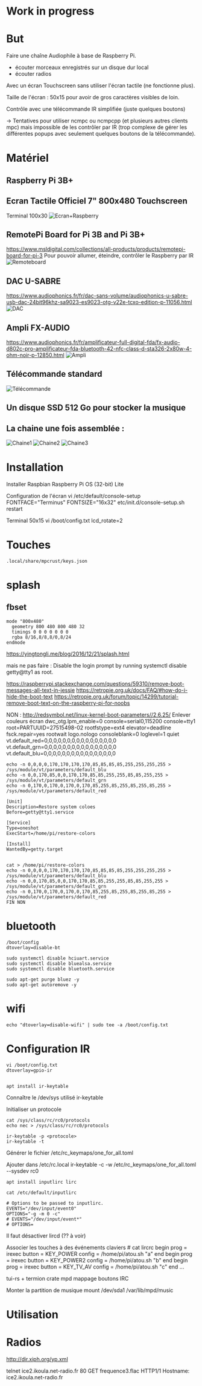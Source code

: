 Work in progress
==============

But
==============
Faire une chaîne Audiophile à base de Raspberry Pi.
- écouter morceaux enregistrés sur un disque dur local
- écouter radios

Avec un écran Touchscreen sans utiliser l'écran tactile (ne fonctionne plus).

Taille de l'écran : 50x15 pour avoir de gros caractères visibles de loin.

Contrôle avec une télécommande IR simplifiée (juste quelques boutons)


-> Tentatives pour utiliser ncmpc ou ncmpcpp (et plusieurs autres clients mpc) mais impossible de les contrôler par IR (trop complexe de gérer les différentes popups avec seulement quelques boutons de la télécommande).


Matériel
==============
Raspberry Pi 3B+
-----------------

Ecran Tactile Officiel 7" 800x480 Touchscreen
-----------------
Terminal 100x30
![Ecran+Raspberry](./images/IMG_1358.JPG)

RemotePi Board for Pi 3B and Pi 3B+
-----------------
https://www.msldigital.com/collections/all-products/products/remotepi-board-for-pi-3
Pour pouvoir allumer, éteindre, contrôler le Raspberry par IR
![Remoteboard](./images/IMG_1362.JPG)

DAC U-SABRE
-----------------
https://www.audiophonics.fr/fr/dac-sans-volume/audiophonics-u-sabre-usb-dac-24bit96khz-sa9023-es9023-otg-v22e-tcxo-edition-p-11056.html
![DAC](./images/IMG_1361.JPG)

Ampli FX-AUDIO
-----------------
https://www.audiophonics.fr/fr/amplificateur-full-digital-fda/fx-audio-d802c-pro-amplificateur-fda-bluetooth-42-nfc-class-d-sta326-2x80w-4-ohm-noir-p-12850.html
![Ampli](./images/IMG_1360.JPG)

Télécommande standard
-----------------
![Télécommande](./images/IMG_1363.JPG)

Un disque SSD 512 Go pour stocker la musique
-----------------

La chaine une fois assemblée :
-----------------
![Chaine1](./images/IMG_1368.JPG)
![Chaine2](./images/IMG_1383.JPG)
![Chaine3](./images/IMG_1386.JPG)


Installation
==============
Installer Raspbian
Raspberry Pi OS (32-bit) Lite

Configuration de l'écran
    vi /etc/default/console-setup
    FONTFACE="Terminus"
    FONTSIZE="16x32"
    etc/init.d/console-setup.sh restart

Terminal 50x15
    vi /boot/config.txt
    lcd_rotate=2

Touches
==============

    .local/share/mpcrust/keys.json


splash
==============

## fbset

    mode "800x480"
      geometry 800 480 800 480 32
      timings 0 0 0 0 0 0 0
      rgba 8/16,8/8,8/0,8/24
    endmode

https://yingtongli.me/blog/2016/12/21/splash.html

mais ne pas faire : Disable the login prompt by running systemctl disable getty@tty1 as root.


https://raspberrypi.stackexchange.com/questions/59310/remove-boot-messages-all-text-in-jessie
https://retropie.org.uk/docs/FAQ/#how-do-i-hide-the-boot-text
https://retropie.org.uk/forum/topic/14299/tutorial-remove-boot-text-on-the-raspberry-pi-for-noobs

NON :
http://redsymbol.net/linux-kernel-boot-parameters//2.6.25/
Enlever couleurs écran
dwc_otg.lpm_enable=0 console=serial0,115200 console=tty1 root=PARTUUID=27515498-02 rootfstype=ext4 elevator=deadline fsck.repair=yes rootwait logo.nologo consoleblank=0 loglevel=1 quiet  vt.default_red=0,0,0,0,0,0,0,0,0,0,0,0,0,0,0,0 vt.default_grn=0,0,0,0,0,0,0,0,0,0,0,0,0,0,0,0 vt.default_blu=0,0,0,0,0,0,0,0,0,0,0,0,0,0,0,0


    echo -n 0,0,0,0,170,170,170,170,85,85,85,85,255,255,255,255 > /sys/module/vt/parameters/default_blu
    echo -n 0,0,170,85,0,0,170,170,85,85,255,255,85,85,255,255 > /sys/module/vt/parameters/default_grn
    echo -n 0,170,0,170,0,170,0,170,85,255,85,255,85,255,85,255 > /sys/module/vt/parameters/default_red

    [Unit]
    Description=Restore system coloes
    Before=getty@tty1.service

    [Service]
    Type=oneshot
    ExecStart=/home/pi/restore-colors

    [Install]
    WantedBy=getty.target


    cat > /home/pi/restore-colors
    echo -n 0,0,0,0,170,170,170,170,85,85,85,85,255,255,255,255 > /sys/module/vt/parameters/default_blu
    echo -n 0,0,170,85,0,0,170,170,85,85,255,255,85,85,255,255 > /sys/module/vt/parameters/default_grn
    echo -n 0,170,0,170,0,170,0,170,85,255,85,255,85,255,85,255 > /sys/module/vt/parameters/default_red
    FIN NON


bluetooth
==============
    /boot/config
    dtoverlay=disable-bt

    sudo systemctl disable hciuart.service
    sudo systemctl disable bluealsa.service
    sudo systemctl disable bluetooth.service

    sudo apt-get purge bluez -y
    sudo apt-get autoremove -y




wifi
==============
    echo "dtoverlay=disable-wifi" | sudo tee -a /boot/config.txt


Configuration IR
==============

    vi /boot/config.txt
    dtoverlay=gpio-ir


    apt install ir-keytable

Connaître le /dev/sys utilisé
    ir-keytable

Initialiser un protocole

    cat /sys/class/rc/rc0/protocols
    echo nec > /sys/class/rc/rc0/protocols

    ir-keytable -p <protocole>
    ir-keytable -t

Générer le fichier /etc/rc_keymaps/one_for_all.toml

Ajouter dans /etc/rc.local
    ir-keytable -c -w /etc/rc_keymaps/one_for_all.toml --sysdev rc0

    apt install inputlirc lirc

    cat /etc/default/inputlirc

    # Options to be passed to inputlirc.
    EVENTS="/dev/input/event0"
    OPTIONS="-g -m 0 -c"
    # EVENTS="/dev/input/event*"
    # OPTIONS=

Il faut désactiver lircd (?? à voir)

Associer les touches à des événements claviers
    # cat lircrc
    begin
         prog = irexec
         button = KEY_POWER
         config = /home/pi/atou.sh "a"
    end
    begin
         prog = irexec
         button = KEY_POWER2
         config = /home/pi/atou.sh "b"
    end
    begin
         prog = irexec
         button = KEY_TV_AV
         config = /home/pi/atou.sh "c"
    end
    ...


tui-rs + termion
crate mpd
mappage boutons IRC

Monter la partition de musique
  mount /dev/sda1 /var/lib/mpd/music


Utilisation
==============




Radios
==============
http://dir.xiph.org/yp.xml

telnet ice2.ikoula.net-radio.fr 80
GET frequence3.flac HTTP1/1
Hostname: ice2.ikoula.net-radio.fr
